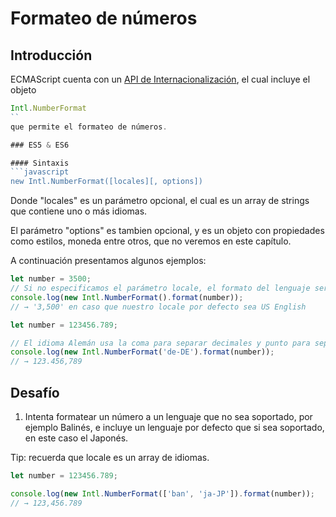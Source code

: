 # Formateo de números

## Introducción

ECMAScript cuenta con un [API de Internacionalización](http://norbertlindenberg.com/2012/12/ecmascript-internationalization-api/index.html), el cual
incluye el objeto
```javascript
Intl.NumberFormat
``
que permite el formateo de números.

### ES5 & ES6

#### Sintaxis
```javascript
new Intl.NumberFormat([locales][, options])
```
Donde "locales" es un parámetro opcional, el cual es un array de strings que contiene
uno o más idiomas.

El parámetro "options" es tambien opcional, y es un objeto con propiedades como estilos, moneda
entre otros, que no veremos en este capítulo.

A continuación presentamos algunos ejemplos:

```javascript
let number = 3500;
// Si no especificamos el parámetro locale, el formato del lenguaje será el usado por defecto en la interfaz de usuario de nuestra aplicación
console.log(new Intl.NumberFormat().format(number));
// → '3,500' en caso que nuestro locale por defecto sea US English
```

```javascript
let number = 123456.789;

// El idioma Alemán usa la coma para separar decimales y punto para separar milésimas.
console.log(new Intl.NumberFormat('de-DE').format(number));
// → 123.456,789
```

## Desafío

1. Intenta formatear un número a un lenguaje que no sea soportado, por ejemplo Balinés,
e incluye un lenguaje por defecto que si sea soportado, en este caso el Japonés.

Tip: recuerda que locale es un array de idiomas.

```javascript
let number = 123456.789;

console.log(new Intl.NumberFormat(['ban', 'ja-JP']).format(number));
// → 123,456.789
```

